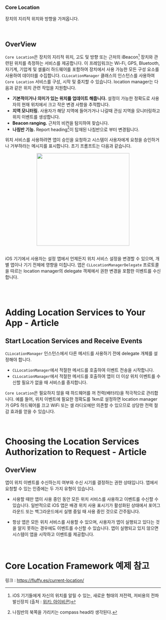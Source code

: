 ### Core Location

장치의 지리적 위치와 방향을 가져옵니다.

<br>

## OverView

```Core Location```은 장치의 지리적 위치, 고도 및 방향 또는 근처의 iBeacon[^1] 장치와 관련된 위치를 측정하는 서비스를 제공합니다.
이 프레임워크는 Wi-Fi, GPS, Bluetooth, 자기계, 기압계 및 셀룰러 하드웨어를 포함하여 장치에서 사용 가능한 모든 구성 요소를 사용하여 데이터를 수집합니다. ```CLLocationManager``` 클래스의 인스턴스를 사용하여 ```Core Location``` 서비스를 구성, 시작 및 중지할 수 있습니다. location manager는 다음과 같은 위치 관련 작업을 지원합니다.

- **기본적이거나 의미가 있는 위치를 업데이트 해줍니다.** 설정이 가능한 정확도로 사용자의 현재 위치에서 크고 작은 변경 사항을 추적합니다.
- **지역 모니터링.** 사용자가 해당 지역에 들어가거나 나갈때 관심 지역을 모니터링하고 위치 이벤트를 생성합니다.
- **Beacon ranging.** 근처의 비컨을 탐지하여 찾습니다.
- **나침반 기능.** Report heading[^2]이 탑재된 나침반으로 부터 변경됩니다.

위치 서비스를 사용하려면 앱이 승인을 요청하고 시스템이 사용자에게 요청을 승인하거나 거부하라는 메시지를 표시합니다. 초기 프롬프트는 다음과 같습니다.

<center><img width=300 src = "https://docs-assets.developer.apple.com/published/a26b435665/bd1e2eaa-ea1e-4e61-ba3a-f304e92a697a.png"></center>

<br>

iOS 기기에서 사용자는 설정 앱에서 언제든지 위치 서비스 설정을 변경할 수 있으며, 개별 앱이나 기기 전체에 영향을 미칩니다. 앱은 ```CLLocationManagerDelegate``` 프로토콜을 따르는 location manager의 delegate 객체에서 권한 변경을 포함한 이벤트를 수신합니다.

[^1]: iOS 기기들에게 자신의 위치를 알릴 수 있는, 새로운 형태의 저전력, 저비용의 전파발신장치 (출처 : [위키: 아이비콘](https://ko.wikipedia.org/wiki/%EC%95%84%EC%9D%B4%EB%B9%84%EC%BD%98))
[^2]: 나침반의 북쪽을 가리키는 compass head라 생각된다.

<br>

<br>

# Adding Location Services to Your App - Article

## Start Location Services and Receive Events

```CLLocationManager``` 인스턴스에서 다른 메서드를 사용하기 전에 delegate 개체를 설정해야 합니다.

- ```CLLocationManager```에서 적절한 메서드를 호출하여 이벤트 전송을 시작합니다.
- ```CLLocationManager```에서 적절한 메서드를 호출하여 앱이 더 이상 위치 이벤트를 수신할 필요가 없을 때 서비스를 중지합니다.

```Core Location```은 필요하지 않을 때 하드웨어를 꺼 전력(배터리)을 적극적으로 관리합니다.
예를 들어, 위치 이벤트에 필요한 정확도를 1km로 설정하면 location manager가 GPS 하드웨어를 끄고 WiFi 또는 셀 라디오에만 의존할 수 있으므로 상당한 전력 절감 효과를 얻을 수 있습니다.

<br>

# Choosing the Location Services Authorization to Request - Article

## OverView

앱이 위치 이벤트를 수신하는지 여부와 수신 시기를 결정하는 권한 상태입니다. 앱에서 요청할 수 있는 인증에는 두 가지 유형이 있습니다.

- 사용할 때만
  앱이 사용 중인 동안 모든 위치 서비스를 사용하고 이벤트를 수신할 수 있습니다. 일반적으로 iOS 앱은 배경 위치 사용 표시기가 활성화된 상태에서 포어그라운드 또는 백그라운드에서 실행 중일 때 사용 중인 것으로 간주됩니다.

- 항상
  앱은 모든 위치 서비스를 사용할 수 있으며, 사용자가 앱이 실행되고 있다는 것을 알지 못하는 경우에도 이벤트를 수신할 수 있습니다. 앱이 실행되고 있지 않으면 시스템이 앱을 시작하고 이벤트를 제공합니다.
  
<br>
  
# Core Location Framework 예제 참고

링크 : https://fluffy.es/current-location/
